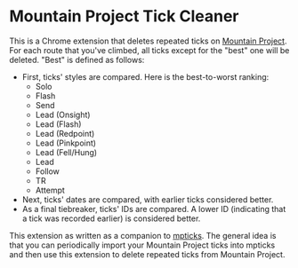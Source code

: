 # Mountain Project Tick Cleaner

This is a Chrome extension that deletes repeated ticks on [Mountain Project].
For each route that you've climbed, all ticks except for the "best" one will be
deleted. "Best" is defined as follows:

*   First, ticks' styles are compared. Here is the best-to-worst ranking:
    *   Solo
    *   Flash
    *   Send
    *   Lead (Onsight)
    *   Lead (Flash)
    *   Lead (Redpoint)
    *   Lead (Pinkpoint)
    *   Lead (Fell/Hung)
    *   Lead
    *   Follow
    *   TR
    *   Attempt
*   Next, ticks' dates are compared, with earlier ticks considered better.
*   As a final tiebreaker, ticks' IDs are compared. A lower ID (indicating
    that a tick was recorded earlier) is considered better.

This extension as written as a companion to [mpticks]. The general idea is that
you can periodically import your Mountain Project ticks into mpticks and then
use this extension to delete repeated ticks from Mountain Project.

[Mountain Project]: https://www.mountainproject.com/
[mpticks]: https://mpticks.web.app/
